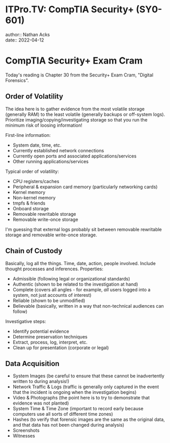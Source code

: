 # ITPro.TV: CompTIA Security+ (SY0-601)

author:: Nathan Acks  
date:: 2022-04-12

# CompTIA Security+ Exam Cram

Today's reading is Chapter 30 from the Security+ Exam Cram, "Digital Forensics".

## Order of Volatility

The idea here is to gather evidence from the most volatile storage (generally RAM) to the least volatile (generally backups or off-system logs). Prioritize imaging/copying/investigating storage so that you run the minimum risk of loosing information!

First-line information:

* System date, time, etc.
* Currently established network connections
* Currently open ports and associated applications/services
* Other running applications/services

Typical order of volatility:

* CPU registers/caches
* Peripheral & expansion card memory (particularly networking cards)
* Kernel memory
* Non-kernel memory
* tmpfs & friends
* Onboard storage
* Removable rewritable storage
* Removable write-once storage

I'm guessing that external logs probably sit between removable rewritable storage and removable write-once storage.

## Chain of Custody

Basically, log all the things. Time, date, action, people involved. Include thought processes and inferences. Properties:

* Admissible (following legal or organizational standards)
* Authentic (shown to be related to the investigation at hand)
* Complete (covers all angles - for example, *all* users logged into a system, not just accounts of interest)
* Reliable (shown to be unmodified)
* Believable (basically, written in a way that non-technical audiences can follow)

Investigative steps:

* Identify potential evidence
* Determine preservation techniques
* Extract, process, log, interpret, etc.
* Clean up for presentation (corporate or legal)

## Data Acquisition

* System Images (be careful to ensure that these cannot be inadvertently written to during analysis!)
* Network Traffic & Logs (traffic is generally only captured in the event that the incident is ongoing when the investigation begins)
* Video & Photographs (the point here is to try to demonstrate that evidence was not planted)
* System Time & Time Zone (important to record early because computers use all sorts of different time zones)
* Hashes (to verify that forensic images are the same as the original data, and that data has not been changed during analysis)
* Screenshots
* Witnesses
